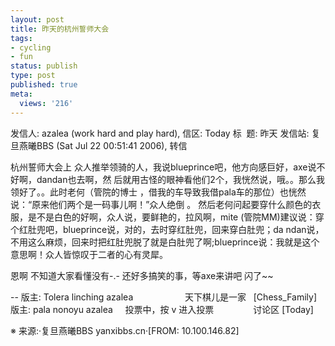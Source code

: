 ```yaml
---
layout: post
title: 昨天的杭州誓师大会
tags:
- cycling
- fun
status: publish
type: post
published: true
meta:
  views: '216'
---
```

发信人: azalea (work hard and play hard), 信区: Today
标  题: 昨天
发信站: 复旦燕曦BBS (Sat Jul 22 00:51:41 2006), 转信

杭州誓师大会上
众人推举领骑的人，我说blueprince吧，他方向感巨好，axe说不好啊，dandan也去啊，然
后就用古怪的眼神看他们2个，我恍然说，哦。。那么我领好了。。此时老何（管院的博士
，借我的车导致我借pala车的那位）也恍然说：“原来他们两个是一码事儿啊！”众人绝倒
。
然后老何问起要穿什么颜色的衣服，是不是白色的好啊，众人说，要鲜艳的，拉风啊，mite
(管院MM)建议说：穿个红肚兜吧，blueprince说，对的，去时穿红肚兜，回来穿白肚兜；da
ndan说，不用这么麻烦，回来时把红肚兜脱了就是白肚兜了啊;blueprince说：我就是这个
意思啊！众人皆惊叹于二者的心有灵犀。

恩啊 不知道大家看懂没有-.- 还好多搞笑的事，等axe来讲吧
闪了~~

--
版主: Tolera linching azalea                     天下棋儿是一家   [Chess_Family]
版主: pala nonoyu azalea     投票中，按 v 进入投票                讨论区 [Today]

※ 来源:·复旦燕曦BBS yanxibbs.cn·[FROM: 10.100.146.82] 

